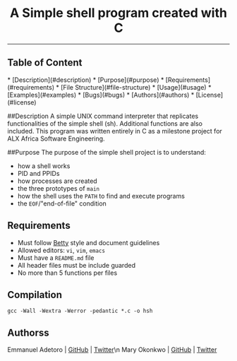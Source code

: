 <h1 align="center"> A Simple shell program created with C </h1>

----------------------------------------------------------

<h2> Table of Content </h2>
* [Description](#description)
* [Purpose](#purpose)
* [Requirements](#requirements)
* [File Structure](#file-structure)
* [Usage](#usage)
* [Examples](#examples)
* [Bugs](#bugs)
* [Authors](#authors)
* [License](#license)

##Description 
A simple UNIX command interpreter that replicates functionalities of the simple shell (sh). Additional functions are also included. This program was written entirely in C as a milestone project for ALX Africa Software Engineering.

##Purpose
The purpose of the simple shell project is to understand:
* how a shell works
* PID and PPIDs
* how processes are created
* the three prototypes of `main`
* how the shell uses the `PATH` to find and execute programs
* the `EOF`/"end-of-file" condition

## Requirements

* Must follow [Betty](https://github.com/holbertonschool/Betty/wiki) style and document guidelines
* Allowed editors: `vi`, `vim`, `emacs`
* Must have a `README.md` file
* All header files must be include guarded
* No more than 5 functions per files

## Compilation

```gcc -Wall -Wextra -Werror -pedantic *.c -o hsh```

## Authorss

Emmanuel Adetoro | [GitHub](https://github.com/adegboyega96) | [Twitter](https://twitter.com/adegboyega95)\n
Mary Okonkwo | [GitHub](https://github.com/) | [Twitter](https://twitter.com/)
